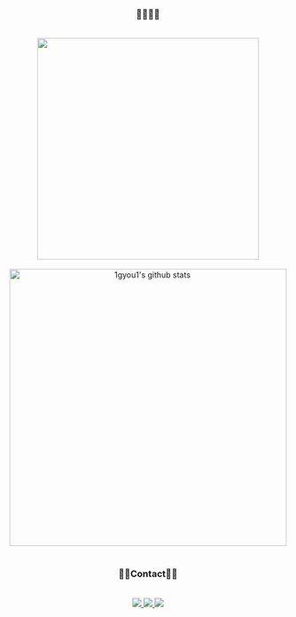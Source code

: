 <div align="center">
  
### 🖤🖤🖤🖤

<br />
  
  <!--
  
## 🖤🖤Technical Stack🖤🖤

<br />
  
<img src="https://img.shields.io/badge/HTML5-E34F26?style=flat-square&logo=HTML5&logoColor=white"/>
<img src="https://img.shields.io/badge/CSS3-F68212?style=flat-square&logo=CSS3&logoColor=white"/>
<img src="https://img.shields.io/badge/SCSS-CC6699?style=flat-square&logo=Sass&logoColor=white"/>
<img src="https://img.shields.io/badge/JavaScript-F7DF1E?style=flat-square&logo=JavaScript&logoColor=white"/>
<img src="https://img.shields.io/badge/Jquery-0168ae?style=flat-square&logo=Jquery&logoColor=white"/>

<br /> 

<img src="https://img.shields.io/badge/React-61DAFB?style=flat-square&logo=React&logoColor=white"/>
<img src="https://img.shields.io/badge/babel-F9DC3E?style=flat-square&logo=babel&logoColor=white"/>
<img src="https://img.shields.io/badge/Visual Studio Code-007ACC?style=flat-square&logo=Visual Studio Code&logoColor=white"/>
<img src="https://img.shields.io/badge/phpStorm-7556ef?style=flat-square&logo=phpStorm&logoColor=white"/>
<img src="https://img.shields.io/badge/EditPlus-e15b50?style=flat-square&logo=EditPlus&logoColor=white"/>

<br /> 

<img src="https://img.shields.io/badge/Github-000000?style=flat-square&logo=Github&logoColor=white"/>
<img src="https://img.shields.io/badge/GitLab-eeeeee?style=flat-square&logo=GitLab&logoColor=white"/>
<img src="https://img.shields.io/badge/Adobe Photoshop-31A8FF?style=flat-square&logo=Adobe Photoshop&logoColor=white"/>
<img src="https://img.shields.io/badge/Adobe Illustrator-FF9A00?style=flat-square&logo=Adobe Illustrator&logoColor=white"/>
<img src="https://img.shields.io/badge/Notion-000000?style=flat-square&logo=Notion&logoColor=white"/>

<br />
<br />

-->

<a href="https://github.com/1gyou1">
  <img style="width:400px" src="https://github-readme-stats.vercel.app/api/top-langs/?username=1gyou1&layout=compact&theme=buefy" />
</a> 
  
<br />
<br />
  
<a href="https://github.com/1gyou1">
  <img style="width:500px" src="https://github-readme-stats.vercel.app/api?username=1gyou1&show_icons=true&include_all_commits=true&theme=buefy" alt="1gyou1's github stats" />
</a>

<br />
<br />

### 🖤🖤Contact🖤🖤

<br />

<a href="https://www.instagram.com/1_gyou_1" target="_blank">
  <img src="https://img.shields.io/badge/Instagram-E4405F?style=flat-square&logo=Instagram&logoColor=white"/>
</a>
<a href="https://mail.naver.com/write/ext?srvid=note&to=1gyou1@naver.com" target="_blank">
  <img src="https://img.shields.io/badge/Naver Mail-03C75A?style=flat-square&logo=Naver&logoColor=white"/>
</a>
<a href="mailto:1gyou1.820@gmail.com" target="_blank">
  <img src="https://img.shields.io/badge/Gmail-EA4335?style=flat-square&logo=Gmail&logoColor=white"/>
</a>

</div>
